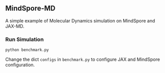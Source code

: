 ## MindSpore-MD

A simple example of Molecular Dynamics simulation on MindSpore and JAX-MD.

### Run Simulation

```shell script
python benchmark.py
```

Change the dict `configs` in `benchmark.py` to configure JAX and MindSpore configuration.